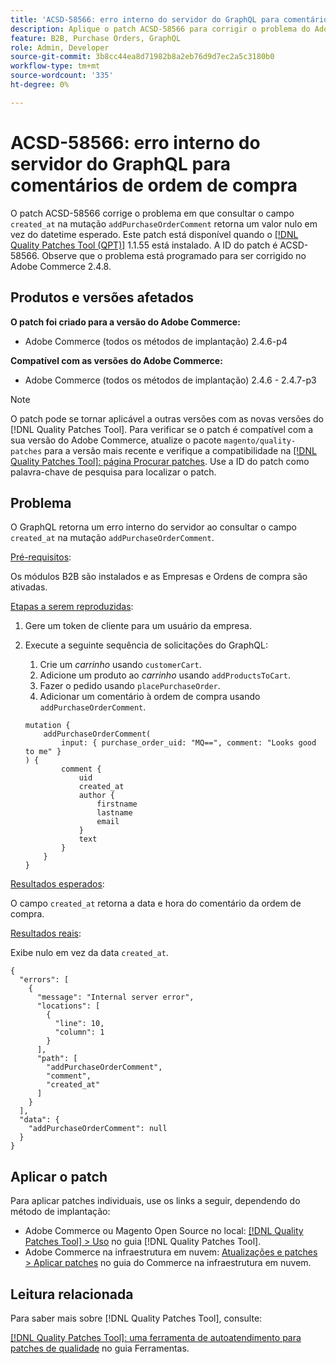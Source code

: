 ```yaml
---
title: 'ACSD-58566: erro interno do servidor do GraphQL para comentários de ordem de compra'
description: Aplique o patch ACSD-58566 para corrigir o problema do Adobe Commerce em que o GraphQL retorna um erro interno do servidor ao consultar o campo "created_at" na mutação "addPurchaseOrderComment".
feature: B2B, Purchase Orders, GraphQL
role: Admin, Developer
source-git-commit: 3b8cc44ea8d71982b8a2eb76d9d7ec2a5c3180b0
workflow-type: tm+mt
source-wordcount: '335'
ht-degree: 0%

---
```


# ACSD-58566: erro interno do servidor do GraphQL para comentários de ordem de compra

O patch ACSD-58566 corrige o problema em que consultar o campo `created_at` na mutação `addPurchaseOrderComment` retorna um valor nulo em vez do datetime esperado. Este patch está disponível quando o [[!DNL Quality Patches Tool (QPT)]](/help/tools/quality-patches-tool/quality-patches-tool-to-self-serve-quality-patches.md) 1.1.55 está instalado. A ID do patch é ACSD-58566. Observe que o problema está programado para ser corrigido no Adobe Commerce 2.4.8.

## Produtos e versões afetados

**O patch foi criado para a versão do Adobe Commerce:**

* Adobe Commerce (todos os métodos de implantação) 2.4.6-p4

**Compatível com as versões do Adobe Commerce:**

* Adobe Commerce (todos os métodos de implantação) 2.4.6 - 2.4.7-p3

>[!NOTE]
>
>O patch pode se tornar aplicável a outras versões com as novas versões do [!DNL Quality Patches Tool]. Para verificar se o patch é compatível com a sua versão do Adobe Commerce, atualize o pacote `magento/quality-patches` para a versão mais recente e verifique a compatibilidade na [[!DNL Quality Patches Tool]: página Procurar patches](https://experienceleague.adobe.com/tools/commerce-quality-patches/index.html?lang=pt-BR). Use a ID do patch como palavra-chave de pesquisa para localizar o patch.

## Problema

O GraphQL retorna um erro interno do servidor ao consultar o campo `created_at` na mutação `addPurchaseOrderComment`.

<u>Pré-requisitos</u>:

Os módulos B2B são instalados e as Empresas e Ordens de compra são ativadas.

<u>Etapas a serem reproduzidas</u>:

1. Gere um token de cliente para um usuário da empresa.
1. Execute a seguinte sequência de solicitações do GraphQL:
   1. Crie um *carrinho* usando `customerCart`.
   1. Adicione um produto ao *carrinho* usando `addProductsToCart`.
   1. Fazer o pedido usando `placePurchaseOrder`.
   1. Adicionar um comentário à ordem de compra usando `addPurchaseOrderComment`.

   ```
   mutation {
       addPurchaseOrderComment(
           input: { purchase_order_uid: "MQ==", comment: "Looks good to me" }
   ) {
           comment {
               uid
               created_at
               author {
                   firstname
                   lastname
                   email
               }
               text
           }
       }
   }
   ```

<u>Resultados esperados</u>:

O campo `created_at` retorna a data e hora do comentário da ordem de compra.

<u>Resultados reais</u>:

Exibe nulo em vez da data `created_at`.

```
{
  "errors": [
    {
      "message": "Internal server error",
      "locations": [
        {
          "line": 10,
          "column": 1
        }
      ],
      "path": [
        "addPurchaseOrderComment",
        "comment",
        "created_at"
      ]
    }
  ],
  "data": {
    "addPurchaseOrderComment": null
  }
}
```

## Aplicar o patch

Para aplicar patches individuais, use os links a seguir, dependendo do método de implantação:

* Adobe Commerce ou Magento Open Source no local: [[!DNL Quality Patches Tool] > Uso](/help/tools/quality-patches-tool/usage.md) no guia [!DNL Quality Patches Tool].
* Adobe Commerce na infraestrutura em nuvem: [Atualizações e patches > Aplicar patches](https://experienceleague.adobe.com/docs/commerce-cloud-service/user-guide/develop/upgrade/apply-patches.html?lang=pt-BR) no guia do Commerce na infraestrutura em nuvem.

## Leitura relacionada

Para saber mais sobre [!DNL Quality Patches Tool], consulte:

[[!DNL Quality Patches Tool]: uma ferramenta de autoatendimento para patches de qualidade](/help/tools/quality-patches-tool/quality-patches-tool-to-self-serve-quality-patches.md) no guia Ferramentas.
